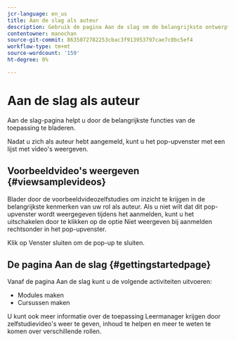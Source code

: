```yaml
---
jcr-language: en_us
title: Aan de slag als auteur
description: Gebruik de pagina Aan de slag om de belangrijkste ontwerpfuncties van Adobe Learning Manager te doorlopen.
contentowner: manochan
source-git-commit: 8635072782253cbac3f913953797cae7c0bc5ef4
workflow-type: tm+mt
source-wordcount: '159'
ht-degree: 0%

---
```




# Aan de slag als auteur

Aan de slag-pagina helpt u door de belangrijkste functies van de toepassing te bladeren.

Nadat u zich als auteur hebt aangemeld, kunt u het pop-upvenster met een lijst met video&#39;s weergeven.

## Voorbeeldvideo&#39;s weergeven {#viewsamplevideos}

Blader door de voorbeeldvideozelfstudies om inzicht te krijgen in de belangrijkste kenmerken van uw rol als auteur. Als u niet wilt dat dit pop-upvenster wordt weergegeven tijdens het aanmelden, kunt u het uitschakelen door te klikken op de optie Niet weergeven bij aanmelden rechtsonder in het pop-upvenster.

Klik op Venster sluiten om de pop-up te sluiten.

<!--![](assets/welcome-videos.png)-->

## De pagina Aan de slag {#gettingstartedpage}

Vanaf de pagina Aan de slag kunt u de volgende activiteiten uitvoeren:

* Modules maken
* Cursussen maken

U kunt ook meer informatie over de toepassing Leermanager krijgen door zelfstudievideo&#39;s weer te geven, inhoud te helpen en meer te weten te komen over verschillende rollen.

<!--![](assets/author-experienceprime.png)-->

